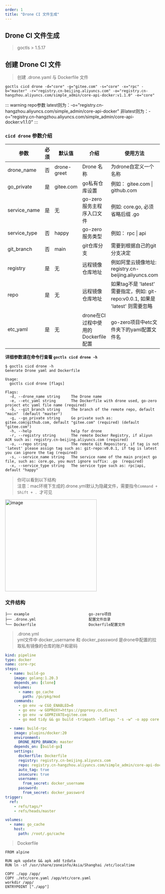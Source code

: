 ```yaml
---
order: 1
title: "Drone CI 文件生成"
---
```


## Drone CI 文件生成

> goctls > 1.5.17

## 创建 Drone CI 文件


> 创建 .drone.yaml 与 Dockerfile 文件

```shell
goctls cicd drone -d="core" -g="gitee.com" -s="core" -x="rpc" -b="master" -r="registry.cn-beijing.aliyuncs.com" -o="registry.cn-hangzhou.aliyuncs.com/simple_admin/core-api-docker:v1.1.0" -e="core"
```

::: warning
repo参数
latest则为：-o="registry.cn-hangzhou.aliyuncs.com/simple_admin/core-api-docker"
非latest则为：-o="registry.cn-hangzhou.aliyuncs.com/simple_admin/core-api-docker:v1.1.0"
:::

### `cicd drone` 参数介绍

| 参数            | 必须 | 默认值 | 介绍                                     | 使用方法                                                                                                   |
| --------------- | ---- | ------ | ---------------------------------------- | ---------------------------------------------------------------------------------------------------------- |
| drone_name            | 否   | drone\-greet  | Drone 名称                         | 为drone自定义一个名称                                                                                                |
| go_private          | 是   |  gitee.com  | go私有仓库设置 | 例如： gitee.com \| github.com                                                                                               |
| service_name     | 是   |   无     | go-zero服务主程序入口文件                 | 例如: core.go, 必须省略后缀 .go  |
| service_type | 否   | happy | go-zero服务类型                            | 例如： rpc \| api                             |
| git_branch    | 否   | main | git仓库分支                | 需要到根据自己的git分支决定  |
| registry       | 是   | 无  | 远程镜像仓库地址                       | 例如阿里云镜像地址: registry.cn-beijing.aliyuncs.com   |
| repo          | 是   | 无  | 远程镜像仓库地址                   | 如果tag不是 'latest' 需要指定，例如: git-repo:v0.0.1, 如果是 'latest' 则需要忽略                                                                                                |
| etc_yaml            | 是   | 无   | drone在CI过程中使用的Dockerfile配置                                   | go-zero项目中etc文件夹下的yaml配置文件名                                                                                           |


**详细参数请在命令行查看 `goctls cicd drone -h`**

```shell
$ goctls cicd drone -h
Generate Drone yaml and Dockerfile

Usage:
  goctls cicd drone [flags]

Flags:
  -d, --drone_name string     The Drone name
  -e, --etc_yaml string       The Dockerfile with drone used, go-zero project etc yaml file name (required)
  -b, --git_branch string     The branch of the remote repo, default "main"  (default "master")
  -g, --go_private string     Go private such as: gitee.com|github.com, default "gitee.com" (required) (default "gitee.com")
  -h, --help                  help for drone
  -r, --registry string       The remote Docker Registry, if aliyun ACR such as: registry.cn-beijing.aliyuncs.com (required)
  -o, --repo string           The remote Git Repository, if tag is not 'latest' please assign tag such as: git-repo:v0.0.1, if tag is latest you can ignore the tag (required)
  -s, --service_name string   The service name of the main project go file, such as: core.go, you must ignore suffix: .go  (required)
  -x, --service_type string   The service type such as: rpc|api, default "happy"
```

> 你可以看到以下结构 <br>
> 注意：mac环境下生成的.drone.yml默认为隐藏文件，需要指令`Command + Shift + . `才可见

<img width="298" alt="image" src="https://github.com/suyuan32/simple-admin-doc/assets/5540291/ff0ee451-bccd-4783-a92c-2a59f1a834a7">


### 文件结构

```text
├── example                           go-zero项目
├── .drone.yml                        配置文件目录
└── Dockerfile                        Dockerfile配置文件
```

> .drone.yml <br>
> yml文件中 docker_username 和 docker_password 是drone中配置的拉取私有镜像的仓库的账户和密码

```yaml
kind: pipeline
type: docker
name: core-rpc
steps:
  - name: build-go
    image: golang:1.20.3
    depends_on: [clone]
    volumes:
      - name: go_cache
        path: /go/pkg/mod
    commands:
      - go env -w CGO_ENABLED=0
      - go env -w GOPROXY=https://goproxy.cn,direct
      - go env -w GOPRIVATE=gitee.com
      - go mod tidy && go build -trimpath -ldflags "-s -w" -o app core.go

  - name: build-rpc
    image: plugins/docker:20
    environment:
      DRONE_REPO_BRANCH: master
    depends_on: [build-go]
    settings:
      dockerfile: Dockerfile
      registry: registry.cn-beijing.aliyuncs.com
      repo: registry.cn-hangzhou.aliyuncs.com/simple_admin/core-api-docker:v1.1.0
      auto_tag: true
      insecure: true
      username:
        from_secret: docker_username
      password:
        from_secret: docker_password
trigger:
  ref:
    - refs/tags/*
    - refs/heads/master

volumes:
  - name: go_cache
    host:
      path: /root/.go/cache
```


> Dockerfile

```Dockefile
FROM alpine

RUN apk update && apk add tzdata
RUN ln -sf /usr/share/zoneinfo/Asia/Shanghai /etc/localtime

COPY ./app /app/
COPY ./etc/core.yaml /app/etc/core.yaml
workdir /app/
ENTRYPOINT ["./app"]
```

